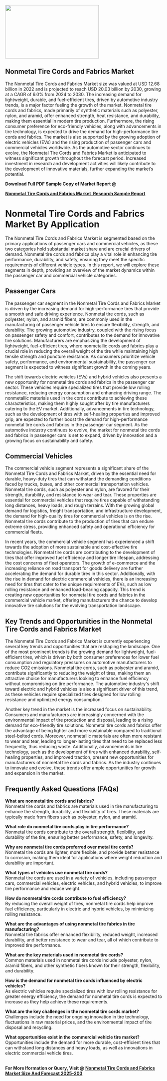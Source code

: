 <p><img class="alignnone size-medium wp-image-20088" src="https://ffe5etoiles.com/wp-content/uploads/2024/12/MST1-300x171.png" alt="" width="300" height="171" /></p><p><p><h2>Nonmetal Tire Cords and Fabrics Market </h2><p>The Nonmetal Tire Cords and Fabrics Market size was valued at USD 12.68 billion in 2022 and is projected to reach USD 20.03 billion by 2030, growing at a CAGR of 6.0% from 2024 to 2030. The increasing demand for lightweight, durable, and fuel-efficient tires, driven by automotive industry trends, is a major factor fueling the growth of the market. Nonmetal tire cords and fabrics, made primarily of synthetic materials such as polyester, nylon, and aramid, offer enhanced strength, heat resistance, and durability, making them essential in modern tire production. Furthermore, the rising consumer preference for eco-friendly vehicles, along with advancements in tire technology, is expected to drive the demand for high-performance tire cords and fabrics. The market is also supported by the growing adoption of electric vehicles (EVs) and the rising production of passenger cars and commercial vehicles worldwide. As the automotive sector continues to evolve, the Nonmetal Tire Cords and Fabrics Market is anticipated to witness significant growth throughout the forecast period. Increased investment in research and development activities will likely contribute to the development of innovative materials, further expanding the market’s potential.</p></p><p><strong>Download Full PDF Sample Copy of Market Report @</strong></p><p><strong><a href="https://www.verifiedmarketreports.com/download-sample/?rid=396224&utm_source=Sites-google&utm_medium=265" target="_blank">Nonmetal Tire Cords and Fabrics Market &nbsp;Research Sample Report</a></strong></p><p><h1>Nonmetal Tire Cords and Fabrics Market By Application</h1><p>The Nonmetal Tire Cords and Fabrics Market is segmented based on the primary applications of passenger cars and commercial vehicles, as these two categories hold substantial market share and are crucial drivers of demand. Nonmetal tire cords and fabrics play a vital role in enhancing tire performance, durability, and safety, ensuring they meet the specific requirements of different vehicle types. In this report, we will explore these segments in depth, providing an overview of the market dynamics within the passenger car and commercial vehicle categories.</p><h2>Passenger Cars</h2><p>The passenger car segment in the Nonmetal Tire Cords and Fabrics Market is driven by the increasing demand for high-performance tires that provide a smooth and safe driving experience. Nonmetal tire cords, such as polyester, nylon, and aramid fibers, are commonly used in the manufacturing of passenger vehicle tires to ensure flexibility, strength, and durability. The growing automotive industry, coupled with the rising focus on passenger safety and comfort, contributes to the demand for innovative tire solutions. Manufacturers are emphasizing the development of lightweight, fuel-efficient tires, where nonmetallic cords and fabrics play a crucial role in reducing the overall weight of the tire while maintaining high tensile strength and puncture resistance. As consumers prioritize vehicle safety, performance, and environmental sustainability, the passenger car segment is expected to witness significant growth in the coming years.</p><p>The shift towards electric vehicles (EVs) and hybrid vehicles also presents a new opportunity for nonmetal tire cords and fabrics in the passenger car sector. These vehicles require specialized tires that provide low rolling resistance, reducing energy consumption and enhancing driving range. The nonmetallic materials used in tire cords contribute to achieving these characteristics, making them highly sought after by tire manufacturers catering to the EV market. Additionally, advancements in tire technology, such as the development of tires with self-healing properties and improved grip, are expected to further boost the demand for high-performance nonmetal tire cords and fabrics in the passenger car segment. As the automotive industry continues to evolve, the market for nonmetal tire cords and fabrics in passenger cars is set to expand, driven by innovation and a growing focus on sustainability and safety.</p><h2>Commercial Vehicles</h2><p>The commercial vehicle segment represents a significant share of the Nonmetal Tire Cords and Fabrics Market, driven by the essential need for durable, heavy-duty tires that can withstand the demanding conditions faced by trucks, buses, and other commercial transportation vehicles. Nonmetal tire cords, such as polyester and nylon, are favored for their strength, durability, and resistance to wear and tear. These properties are essential for commercial vehicles that require tires capable of withstanding long distances, heavy loads, and rough terrains. With the growing global demand for logistics, freight transportation, and infrastructure development, the demand for high-quality tires for commercial vehicles is on the rise. Nonmetal tire cords contribute to the production of tires that can endure extreme stress, providing enhanced safety and operational efficiency for commercial fleets.</p><p>In recent years, the commercial vehicle segment has experienced a shift towards the adoption of more sustainable and cost-effective tire technologies. Nonmetal tire cords are contributing to the development of tires that offer improved fuel efficiency and longer tire lifespan, addressing the cost concerns of fleet operators. The growth of e-commerce and the increasing reliance on road transport for goods delivery are further accelerating the demand for durable tires in this sector. Additionally, with the rise in demand for electric commercial vehicles, there is an increasing need for tires that cater to the unique requirements of EVs, such as low rolling resistance and enhanced load-bearing capacity. This trend is creating new opportunities for nonmetal tire cords and fabrics in the commercial vehicle market, offering manufacturers the chance to develop innovative tire solutions for the evolving transportation landscape.</p><h2>Key Trends and Opportunities in the Nonmetal Tire Cords and Fabrics Market</h2><p>The Nonmetal Tire Cords and Fabrics Market is currently experiencing several key trends and opportunities that are reshaping the landscape. One of the most prominent trends is the growing demand for lightweight, fuel-efficient tires, which is driven by both consumer preferences for lower fuel consumption and regulatory pressures on automotive manufacturers to reduce CO2 emissions. Nonmetal tire cords, such as polyester and aramid, contribute significantly to reducing the weight of tires, making them an attractive choice for manufacturers looking to enhance fuel efficiency without compromising on tire performance. The automotive industry's shift toward electric and hybrid vehicles is also a significant driver of this trend, as these vehicles require specialized tires designed for low rolling resistance and optimized energy consumption.</p><p>Another key trend in the market is the increased focus on sustainability. Consumers and manufacturers are increasingly concerned with the environmental impact of tire production and disposal, leading to a rising demand for eco-friendly tire solutions. Nonmetal tire cords and fabrics offer the advantage of being lighter and more sustainable compared to traditional steel-belted cords. Moreover, nonmetallic materials are often more resistant to wear and tear, leading to longer-lasting tires that need to be replaced less frequently, thus reducing waste. Additionally, advancements in tire technology, such as the development of tires with enhanced durability, self-healing properties, and improved traction, present new opportunities for manufacturers of nonmetal tire cords and fabrics. As the industry continues to innovate and evolve, these trends offer ample opportunities for growth and expansion in the market.</p><h2>Frequently Asked Questions (FAQs)</h2><p><strong>What are nonmetal tire cords and fabrics?</strong><br>Nonmetal tire cords and fabrics are materials used in tire manufacturing to enhance the strength, durability, and flexibility of tires. These materials are typically made from fibers such as polyester, nylon, and aramid.</p><p><strong>What role do nonmetal tire cords play in tire performance?</strong><br>Nonmetal tire cords contribute to the overall strength, flexibility, and durability of the tire, ensuring better performance, safety, and longevity.</p><p><strong>Why are nonmetal tire cords preferred over metal tire cords?</strong><br>Nonmetal tire cords are lighter, more flexible, and provide better resistance to corrosion, making them ideal for applications where weight reduction and durability are important.</p><p><strong>What types of vehicles use nonmetal tire cords?</strong><br>Nonmetal tire cords are used in a variety of vehicles, including passenger cars, commercial vehicles, electric vehicles, and hybrid vehicles, to improve tire performance and reduce weight.</p><p><strong>How do nonmetal tire cords contribute to fuel efficiency?</strong><br>By reducing the overall weight of tires, nonmetal tire cords help improve fuel efficiency, particularly in electric and hybrid vehicles, by minimizing rolling resistance.</p><p><strong>What are the advantages of using nonmetal tire fabrics in tire manufacturing?</strong><br>Nonmetal tire fabrics offer enhanced flexibility, reduced weight, increased durability, and better resistance to wear and tear, all of which contribute to improved tire performance.</p><p><strong>What are the key materials used in nonmetal tire cords?</strong><br>Common materials used in nonmetal tire cords include polyester, nylon, aramid fibers, and other synthetic fibers known for their strength, flexibility, and durability.</p><p><strong>How is the demand for nonmetal tire cords influenced by electric vehicles?</strong><br>As electric vehicles require specialized tires with low rolling resistance for greater energy efficiency, the demand for nonmetal tire cords is expected to increase as they help achieve these requirements.</p><p><strong>What are the key challenges in the nonmetal tire cords market?</strong><br>Challenges include the need for ongoing innovation in tire technology, fluctuations in raw material prices, and the environmental impact of tire disposal and recycling.</p><p><strong>What opportunities exist in the commercial vehicle tire market?</strong><br>Opportunities include the demand for more durable, cost-efficient tires that can withstand long distances and heavy loads, as well as innovations in electric commercial vehicle tires.</p><strong><br />For More Iformation or Query, Visit @ <a href="https://www.verifiedmarketreports.com/product/nonmetal-tire-cords-and-fabrics-market/" target="_blank">Nonmetal Tire Cords and Fabrics Market Size And Forecast 2025-203</a></strong></p>
